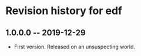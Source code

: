# Revision history for edf

## 1.0.0.0 -- 2019-12-29

* First version. Released on an unsuspecting world.
